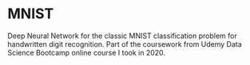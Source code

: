 # MNIST

Deep Neural Network for the classic MNIST classification problem for handwritten digit recognition.
Part of the coursework from Udemy Data Science Bootcamp online course I took in 2020.
